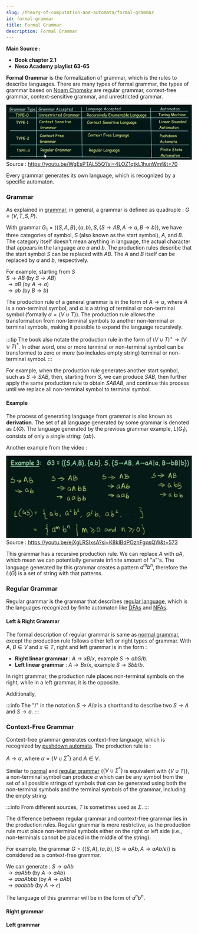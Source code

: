 ```yaml
---
slug: /theory-of-computation-and-automata/formal-grammar
id: formal-grammar
title: Formal Grammar
description: Formal Grammar
---
```


**Main Source :**

- **Book chapter 2.1**
- **Neso Academy playlist 63-65**

**Formal Grammar** is the formalization of grammar, which is the rules to describe languages. There are many types of formal grammar, the types of grammar based on [Noam Chomsky](https://en.wikipedia.org/wiki/Noam_Chomsky) are regular grammar, context-free grammar, context-sensitive grammar, and unrestricted grammar.

![Type of grammar](./type-of-grammar.png)  
Source : https://youtu.be/WgEsPTAL55Q?si=4LOZ1qtkL1hunWmf&t=70

Every grammar generates its own language, which is recognized by a specific automaton.

### Grammar

As explained in [grammar](/theory-of-computation-and-automata/toc-fundamentals#grammar), in general, a grammar is defined as quadruple : $G = (V, T, S, P)$.

With grammar $G_1 = (\{S, A, B\}, \{a, b\}, S, \{S \rightarrow AB, A \rightarrow a, B \rightarrow b\})$, we have three categories of symbol, $S$ (also known as the start symbol), $A$, and $B$. The category itself doesn't mean anything in language, the actual character that appears in the language are $a$ and $b$. The production rules describe that the start symbol $S$ can be replaced with $AB$. The $A$ and $B$ itself can be replaced by $a$ and $b$, respectively.

For example, starting from $S$  
$S \rightarrow AB$ (by $S \rightarrow AB$)  
$\rightarrow aB$ (by $A \rightarrow a$)  
$\rightarrow ab$ (by $B \rightarrow b$)

The production rule of a general grammar is in the form of $A \rightarrow \alpha$, where $A$ is a non-terminal symbol, and $\alpha$ is a string of terminal or non-terminal symbol (formally $\alpha = \{V \cup T\}$). The production rule allows the transformation from non-terminal symbols to another non-terminal or terminal symbols, making it possible to expand the language recursively.

:::tip
The book also notate the production rule in the form of $(V \cup T)^+ \rightarrow (V \cup T)^*$. In other word, one or more terminal or non-terminal symbol can be transformed to zero or more (so includes empty string) terminal or non-terminal symbol.
:::

For example, when the production rule generates another start symbol, such as $S \rightarrow SAB$, then, starting from $S$, we can produce $SAB$, then further apply the same production rule to obtain $SABAB$, and continue this process until we replace all non-terminal symbol to terminal symbol.

#### Example

The process of generating language from grammar is also known as **derivation**. The set of all language generated by some grammar is denoted as $L(G)$. The language generated by the previous grammar example, $L(G_1)$, consists of only a single string: $\{ab\}$.

Another example from the video :

![Grammar example](./grammar-example.png)  
Source : https://youtu.be/ejXgLRSIxsA?si=K8kIBdPOzhFgqsQW&t=573

This grammar has a recursive production rule. We can replace $A$ with $aA$, which mean we can potentially generate infinite amount of "a"'s. The language generated by this grammar creates a pattern $a^m b^n$, therefore the $L(G)$ is a set of string with that patterns.

### Regular Grammar

Regular grammar is the grammar that describes [regular language](/theory-of-computation-and-automata/regular-languages-part-1), which is the languages recognized by finite automaton like [DFAs](/theory-of-computation-and-automata/finite-automata#dfa) and [NFAs](/theory-of-computation-and-automata/finite-automata#nfa).

#### Left & Right Grammar

The formal description of regular grammar is same as [normal grammar](#grammar), except the production rule follows either left or right types of grammar. With $A$, $B \in V$ and $x \in T$, right and left grammar is in the form :

- **Right linear grammar** : $A \rightarrow xB/x$, example $S \rightarrow abS/b$.
- **Left linear grammar** : $A \rightarrow Bx/x$, example $S \rightarrow Sbb/b$.

In right grammar, the production rule places non-terminal symbols on the right, while in a left grammar, it is the opposite.

Additionally,

:::info
The "/" in the notation $S \rightarrow A/a$ is a shorthand to describe two $S \rightarrow A$ and $S \rightarrow a$.
:::

### Context-Free Grammar

Context-free grammar generates context-free language, which is recognized by [pushdown automata](/theory-of-computation-and-automata/pda-and-cfg). The production rule is :

$A \rightarrow \alpha$, where $\alpha = \{V \cup \Sigma^*\}$ and $A \in V$.

Similar to [normal](#grammar) and [regular grammar](#regular-grammar) ($\{V \cup \Sigma^*\}$ is equivalent with $\{V \cup T\}$), a non-terminal symbol can produce $\alpha$ which can be any symbol from the set of all possible strings of symbols that can be generated using both the non-terminal symbols and the terminal symbols of the grammar, including the empty string.

:::info
From different sources, $T$ is sometimes used as $\Sigma$.
:::

The difference between regular grammar and context-free grammar lies in the production rules. Regular grammar is more restrictive, as the production rule must place non-terminal symbols either on the right or left side (i.e., non-terminals cannot be placed in the middle of the string).

For example, the grammar $G = \{(S, A), (a, b), (S \rightarrow aAb, A \rightarrow aAb/ \epsilon)\}$ is considered as a context-free grammar.

We can generate : $S \rightarrow aAb$  
$\rightarrow aaAbb$ (by $A \rightarrow aAb$)  
$\rightarrow aaaAbbb$ (by $A \rightarrow aAb$)  
$\rightarrow aaabbb$ (by $A \rightarrow \epsilon$)

The language of this grammar will be in the form of $a^n b^n$.

#### Right grammar

#### Left grammar
